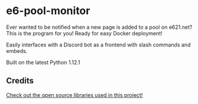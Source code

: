 # e6-pool-monitor
Ever wanted to be notified when a new page is added to a pool on e621.net? This is the program for you! Ready for easy Docker deployment!

Easily interfaces with a Discord bot as a frontend with slash commands and embeds.

Built on the latest Python 1.12.1

## Credits
[Check out the open source libraries used in this project!](/CREDITS.md)
